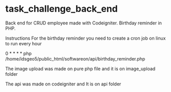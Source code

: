 # task_challenge_back_end
Back end for CRUD employee made with Codeigniter. Birthday reminder in PHP.

Instructions
For the birthday reminder you need to create a cron job on linux to run every hour

0 * * * * php /home/idsgeo5/public_html/softwareon/api/birthday_reminder.php

The image upload was made on pure php file and it is on image_upload folder

The api was made on codeigniter and It is on api folder
